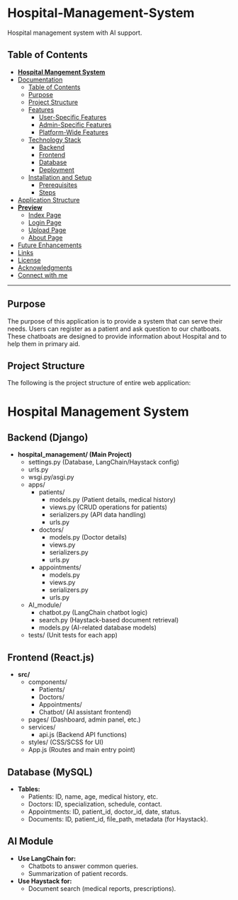# Hospital-Management-System
Hospital management system with AI support.


## Table of Contents

- [**Hospital Mangement System**](#Hospiatal-management-system)
- [Documentation](#documentation)
  - [Table of Contents](#table-of-contents)
  - [Purpose](#purpose)
  - [Project Structure](#project-structure)
  - [Features](#features)
    - [User-Specific Features](#user-specific-features)
    - [Admin-Specific Features](#admin-specific-features)
    - [Platform-Wide Features](#platform-wide-features)
  - [Technology Stack](#technology-stack)
    - [Backend](#backend)
    - [Frontend](#frontend)
    - [Database](#database)
    - [Deployment](#deployment)
  - [Installation and Setup](#installation-and-setup)
    - [Prerequisites](#prerequisites)
    - [Steps](#steps)
- [Application Structure](#application-structure)
- [**Preview**](#preview)
  - [Index Page](#index-page)
  - [Login Page](#login-page)
  - [Upload Page](#upload-page)
  - [About Page](#about-page)
- [Future Enhancements](#future-enhancements)
- [Links](#links)
- [License](#license)
- [Acknowledgments](#acknowledgments)
- [Connect with me](#connect-with-me)

---

## Purpose
The purpose of this application is to provide a system that can serve their needs. Users can register as a patient and ask question to our chatboats. These chatboats are designed to provide information about Hospital and to help them in primary aid.

## Project Structure
The following is the project structure of entire web application:
# Hospital Management System

## Backend (Django)

* **hospital_management/ (Main Project)**
    * settings.py (Database, LangChain/Haystack config)
    * urls.py
    * wsgi.py/asgi.py
    * apps/
        * patients/ 
            * models.py (Patient details, medical history)
            * views.py (CRUD operations for patients)
            * serializers.py (API data handling)
            * urls.py
        * doctors/
            * models.py (Doctor details)
            * views.py
            * serializers.py
            * urls.py
        * appointments/
            * models.py
            * views.py
            * serializers.py
            * urls.py
    * AI_module/
        * chatbot.py (LangChain chatbot logic)
        * search.py (Haystack-based document retrieval)
        * models.py (AI-related database models)
    * tests/ (Unit tests for each app)

## Frontend (React.js)

* **src/**
    * components/
        * Patients/
        * Doctors/
        * Appointments/
        * Chatbot/ (AI assistant frontend)
    * pages/ (Dashboard, admin panel, etc.)
    * services/
        * api.js (Backend API functions)
    * styles/ (CSS/SCSS for UI)
    * App.js (Routes and main entry point)

## Database (MySQL)

* **Tables:**
    * Patients: ID, name, age, medical history, etc.
    * Doctors: ID, specialization, schedule, contact.
    * Appointments: ID, patient_id, doctor_id, date, status.
    * Documents: ID, patient_id, file_path, metadata (for Haystack).

## AI Module

* **Use LangChain for:**
    * Chatbots to answer common queries.
    * Summarization of patient records. 
* **Use Haystack for:**
    * Document search (medical reports, prescriptions).
